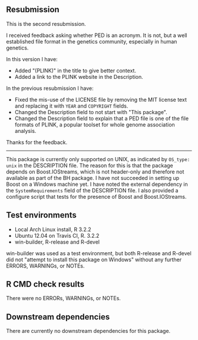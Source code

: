 ## Resubmission

This is the second resubmission.

I received feedback asking whether PED is an acronym. It is not, but a well
established file format in the genetics community, especially in human
genetics.

In this version I have:
- Added "(PLINK)" in the title to give better context.
- Added a link to the PLINK website in the Description.

In the previous resubmission I have:
- Fixed the mis-use of the LICENSE file by removing the MIT license text and
  replacing it with `YEAR` and `COPYRIGHT` fields.
- Changed the Description field to not start with "This package".
- Changed the Description field to explain that a PED file is one of the file
  formats of PLINK, a popular toolset for whole genome association analysis.

Thanks for the feedback.

---

This package is currently only supported on UNIX, as indicated by `OS_type:
unix` in the DESCRIPTION file.  The reason for this is that the package depends
on Boost.IOStreams, which is not header-only and therefore not available as
part of the BH package. I have not succeeded in setting up Boost on a Windows
machine yet. I have noted the external dependency in the `SystemRequirements`
field of the DESCRIPTION file. I also provided a configure script that tests
for the presence of Boost and Boost.IOStreams.

## Test environments

* Local Arch Linux install, R 3.2.2
* Ubuntu 12.04 on Travis CI, R. 3.2.2
* win-builder, R-release and R-devel

win-builder was used as a test environment, but both R-release and R-devel did
not "attempt to install this package on Windows" without any further ERRORS,
WARNINGs, or NOTEs.

## R CMD check results

There were no ERRORs, WARNINGs, or NOTEs.

## Downstream dependencies

There are currently no downstream dependencies for this package.
